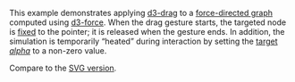 This example demonstrates applying [d3-drag](https://github.com/d3/d3-drag) to a [force-directed graph](/mbostock/f584aa36df54c451c94a9d0798caed35) computed using [d3-force](https://github.com/d3/d3-force). When the drag gesture starts, the targeted node is [fixed](https://github.com/d3/d3-force#simulation_fix) to the pointer; it is released when the gesture ends. In addition, the simulation is temporarily “heated” during interaction by setting the [target *alpha*](https://github.com/d3/d3-force#simulation_alphaTarget) to a non-zero value.

Compare to the [SVG version](/mbostock/2675ff61ea5e063ede2b5d63c08020c7).
